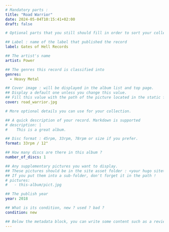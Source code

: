 ```yaml
---
# Mandatory parts :
title: "Road Warrior"
date: 2024-05-04T10:15:41+02:00
draft: false

# Optional parts that you still should fill in order to sort your collection

## Label : name of the label that published the record
label: Gates of Hell Records

## The artist's name
artist: Power

## The genres this record is classified into
genres:
  - Heavy Metal

## Cover image : will be displayed in the album list and top page.
## Display a default one unless you change this value.
## Fill this value with the path of the picture located in the static folder
cover: road_warrior.jpg

# More optional details you can use for your collection.

## A quick description of your record. Markdown is supported
# description: |
#    This is a great album.

## Disc format : 45rpm, 33rpm, 78rpm or size if you prefer.
format: 33rpm / 12"

## How many discs are there in this album ?
number_of_discs: 1

## Any supplementary pictures you want to display.
## These pictures should be in the site asset folder : <your hugo site>/static
## If you put them into a sub-folder, don't forget it in the path !
# pictures:
#   - this-album/pict.jpg

## The publish year
year: 2018

## What is its condition, new ? used ? bad ?
condition: new

## Below the metadata block, you can write some content such as a review or anything else you want. It'll be displayed in the album page.
---
```

